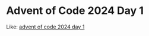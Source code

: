 # Advent of Code 2024 Day 1

Like: [advent of code 2024 day 1](https://adventofcode.com/2024/day/1)
